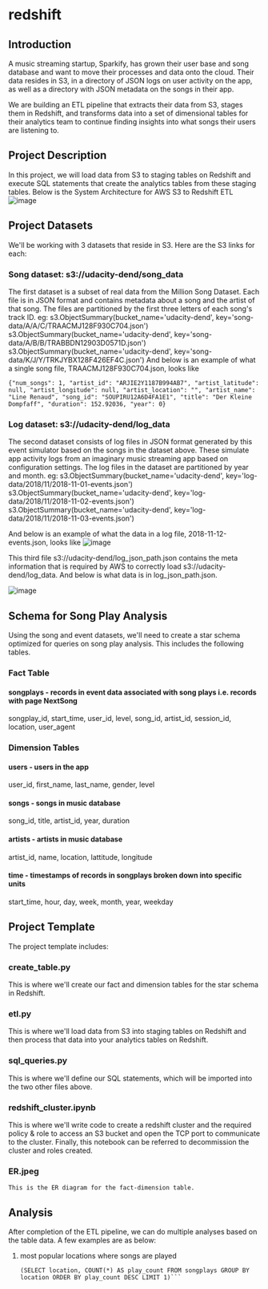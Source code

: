 # redshift
## Introduction
A music streaming startup, Sparkify, has grown their user base and song database and want to move their processes and data onto the cloud. Their data resides in S3, in a directory of JSON logs on user activity on the app, as well as a directory with JSON metadata on the songs in their app.

We are building an ETL pipeline that extracts their data from S3, stages them in Redshift, and transforms data into a set of dimensional tables for their analytics team to continue finding insights into what songs their users are listening to.

## Project Description
In this project, we will load data from S3 to staging tables on Redshift and execute SQL statements that create the analytics tables from these staging tables. Below is the System Architecture for AWS S3 to Redshift ETL
 ![image](https://github.com/anwesha-git/redshift/assets/122990634/4db14106-a371-411d-9607-ac5cc918c0cc)

## Project Datasets
We'll be working with 3 datasets that reside in S3. Here are the S3 links for each:

### Song dataset: s3://udacity-dend/song_data
  The first dataset is a subset of real data from the Million Song Dataset. Each file is in JSON format and contains metadata about a song and the artist of that song. The files are partitioned by the first three letters of each song's track ID.
  eg: s3.ObjectSummary(bucket_name='udacity-dend', key='song-data/A/A/C/TRAACMJ128F930C704.json')
      s3.ObjectSummary(bucket_name='udacity-dend', key='song-data/A/B/B/TRABBDN12903D0571D.json')
      s3.ObjectSummary(bucket_name='udacity-dend', key='song-data/K/J/Y/TRKJYBX128F426EF4C.json')
And below is an example of what a single song file, TRAACMJ128F930C704.json, looks like

```{"num_songs": 1, "artist_id": "ARJIE2Y1187B994AB7", "artist_latitude": null, "artist_longitude": null, "artist_location": "", "artist_name": "Line Renaud", "song_id": "SOUPIRU12A6D4FA1E1", "title": "Der Kleine Dompfaff", "duration": 152.92036, "year": 0} ```

### Log dataset: s3://udacity-dend/log_data
  The second dataset consists of log files in JSON format generated by this event simulator based on the songs in the dataset above. These simulate app activity logs from an imaginary music streaming app based on configuration settings. The log files in the dataset are partitioned by year and month. 
  eg: s3.ObjectSummary(bucket_name='udacity-dend', key='log-data/2018/11/2018-11-01-events.json')
      s3.ObjectSummary(bucket_name='udacity-dend', key='log-data/2018/11/2018-11-02-events.json')
      s3.ObjectSummary(bucket_name='udacity-dend', key='log-data/2018/11/2018-11-03-events.json')
      
And below is an example of what the data in a log file, 2018-11-12-events.json, looks like
      ![image](https://github.com/anwesha-git/redshift/assets/122990634/300ba991-0a72-4690-8354-f865b20cd47e)

This third file s3://udacity-dend/log_json_path.json contains the meta information that is required by AWS to correctly load s3://udacity-dend/log_data. And below is what data is in log_json_path.json.

![image](https://github.com/anwesha-git/redshift/assets/122990634/f5c1fadf-0621-4c41-bd3d-42d11c1f260f)


## Schema for Song Play Analysis
Using the song and event datasets, we'll need to create a star schema optimized for queries on song play analysis. This includes the following tables.

### Fact Table
####  songplays - records in event data associated with song plays i.e. records with page NextSong
songplay_id, start_time, user_id, level, song_id, artist_id, session_id, location, user_agent
###  Dimension Tables
####  users - users in the app
user_id, first_name, last_name, gender, level
####  songs - songs in music database
song_id, title, artist_id, year, duration
####  artists - artists in music database
artist_id, name, location, lattitude, longitude
####  time - timestamps of records in songplays broken down into specific units
start_time, hour, day, week, month, year, weekday

## Project Template
The project template includes:

### create_table.py 
  This is where we'll create our fact and dimension tables for the star schema in Redshift.
### etl.py 
   This is where we'll load data from S3 into staging tables on Redshift and then process that data into your analytics tables on Redshift.
### sql_queries.py 
   This is where we'll define our SQL statements, which will be imported into the two other files above.
### redshift_cluster.ipynb 
   This is where we'll write code to create a redshift cluster and the required policy & role to access an S3 bucket and open the TCP port to communicate to the cluster. Finally, this notebook can be referred to decommission the cluster and roles created.
### ER.jpeg
    This is the ER diagram for the fact-dimension table.

## Analysis
After completion of the ETL pipeline, we can do multiple analyses based on the table data. A few examples are as below:
1. most popular locations where songs are played
   ```select location from
   (SELECT location, COUNT(*) AS play_count FROM songplays GROUP BY location ORDER BY play_count DESC LIMIT 1)```
   
